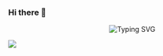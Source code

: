 ### Hi there 👋

<p align="center">
   <img src="https://readme-typing-svg.herokuapp.com?font=Kaushan+Script&size=24&pause=1000&color=2C86F7&center=true&vCenter=true&width=435&lines=Hallo%2C+I+Adam+Ramdan;I'm+a+Web+Design+%26+Web+Developer+" alt="Typing SVG" />
</p>

<img src="https://user-images.githubusercontent.com/73097560/115834477-dbab4500-a447-11eb-908a-139a6edaec5c.gif">

<!--
**ar-kun/ar-kun** is a ✨ _special_ ✨ repository because its `README.md` (this file) appears on your GitHub profile.

Here are some ideas to get you started:

- 🔭 I’m currently working on ...
- 🌱 I’m currently learning ...
- 👯 I’m looking to collaborate on ...
- 🤔 I’m looking for help with ...
- 💬 Ask me about ...
- 📫 How to reach me: ...
- 😄 Pronouns: ...
- ⚡ Fun fact: ...
-->
